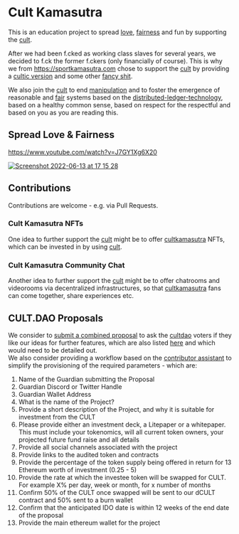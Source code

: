 # Cult Kamasutra
This is an education project to spread [love](https://cultkamasutra.eth.limo/), [fairness](https://github.com/michael-spengler/fairness/blob/main/README.md) and fun by supporting the [cult](https://cultdao.io/manifesto.pdf).

After we had been f.cked as working class slaves for several years, we decided to f.ck the former f.ckers (only financially of course). This is why we from https://sportkamasutra.com chose to support the [cult](https://cultdao.io) by providing a [cultic version](https://cultkamasutra.eth.limo) and some other [fancy shit](https://cultdao-ecosystem.eth.limo).

We also join the [cult](https://cultdao.io) to end [manipulation](https://github.com/michael-spengler/distributed-ledger-technology-hands-on-lecture/blob/main/fun-facts/real-life-thrillers.md) and to foster the emergence of reasonable and [fair](https://github.com/michael-spengler/fairness/blob/main/README.md) systems based on the [distributed-ledger-technology](https://github.com/michael-spengler/distributed-ledger-technology-hands-on-lecture), based on a healthy common sense, based on respect for the respectful and based on you as you are reading this.

## Spread Love & Fairness

https://www.youtube.com/watch?v=J7GY1Xg6X20

[![Screenshot 2022-06-13 at 17 15 28](https://user-images.githubusercontent.com/43786652/173386659-e8a73aec-bd77-4a73-8e6e-9a1dcc0e480d.png)](https://www.youtube.com/watch?v=J7GY1Xg6X20)

## Contributions
Contributions are welcome - e.g. via Pull Requests.

### Cult Kamasutra NFTs 
One idea to further support the [cult](https://cultdao.io/manifesto.pdf) might be to offer [cultkamasutra](https://cultkamasutra.eth.limo) NFTs, which can be invested in by using [cult](https://coinmarketcap.com/currencies/cult-dao/).  

### Cult Kamasutra Community Chat
Another idea to further support the [cult](https://cultdao.io/manifesto.pdf) might be to offer chatrooms and videorooms via decentralized infrastructures, so that [cultkamasutra](https://cultkamasutra.eth.limo) fans can come together, share experiences etc. 

## CULT.DAO Proposals
We consider to [submit a combined proposal](https://app.cultdao.io/submitProposal) to ask the [cultdao](https://cultdao.io) voters if they like our ideas for further features, which are also listed [here](https://github.com/michael-spengler/fairness/blob/main/README.md) and which would need to be detailed out.    
We also consider providing a workflow based on the [contributor assistant](https://github.com/contributor-assistant) to simplify the provisioning of the required parameters - which are:   
1. Name of the Guardian submitting the Proposal   
2. Guardian Discord or Twitter Handle   
3. Guardian Wallet Address   
4. What is the name of the Project?  
5. Provide a short description of the Project, and why it is suitable for investment from the CULT  
6. Please provide either an investment deck, a Litepaper or a whitepaper. This must include your tokenomics, will all current token owners, your projected future fund raise and all details    
7. Provide all social channels associated with the project  
8. Provide links to the audited token and contracts  
9. Provide the percentage of the token supply being offered in return for 13 Ethereum worth of investment (0.25 - 5)  
10. Provide the rate at which the investee token will be swapped for CULT. For example X% per day, week or month, for x number of months  
11. Confirm 50% of the CULT once swapped will be sent to our dCULT contract and 50% sent to a burn wallet  
12. Confirm that the anticipated IDO date is within 12 weeks of the end date of the proposal  
13. Provide the main ethereum wallet for the project        


 
